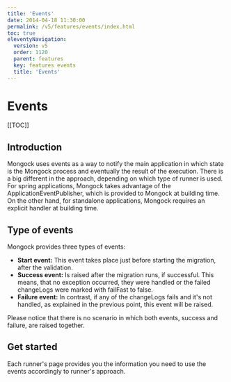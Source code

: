 ```yaml
---
title: 'Events' 
date: 2014-04-18 11:30:00 
permalink: /v5/features/events/index.html
toc: true
eleventyNavigation:
  version: v5
  order: 1120 
  parent: features
  key: features events
  title: 'Events'
---
```

<h1 class="title">Events</h1>


[[TOC]]
## Introduction
Mongock uses events as a way to notify the main application in which state is the Mongock process and eventually the result of the execution.
There is a big different in the approach, depending on which type of runner is used. For spring applications, Mongock takes advantage of the ApplicationEventPublisher, which is provided to Mongock at building time. On the other hand, for standalone applications, Mongock requires an explicit handler at building time.


## Type of events
Mongock provides three types of events:
- **Start event:** This event takes place just before starting the migration, after the validation.
- **Success event:** Is raised after the migration runs, if successful. This means, that no exception occurred, they were handled or the failed changeLogs were marked with failFast to false.
- **Failure event:** In contrast, if any of the changeLogs fails and it's not handled, as explained in the previous point, this event will be raised.

Please notice that there is no scenario in which both events, success and failure, are raised together.

## Get started

Each runner's page provides you the information you need to use the events accordingly to runner's approach.
